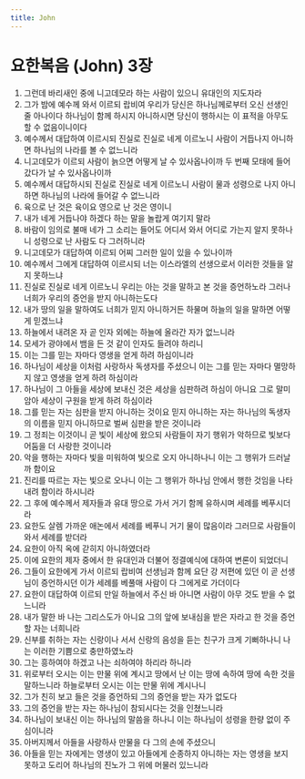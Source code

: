 ```yaml
---
title: John
---
```


# 요한복음 (John) 3장
1. 그런데 바리새인 중에 니고데모라 하는 사람이 있으니 유대인의 지도자라
1. 그가 밤에 예수께 와서 이르되 랍비여 우리가 당신은 하나님께로부터 오신 선생인 줄 아나이다 하나님이 함께 하시지 아니하시면 당신이 행하시는 이 표적을 아무도 할 수 없음이니이다
1. 예수께서 대답하여 이르시되 진실로 진실로 네게 이르노니 사람이 거듭나지 아니하면 하나님의 나라를 볼 수 없느니라
1. 니고데모가 이르되 사람이 늙으면 어떻게 날 수 있사옵나이까 두 번째 모태에 들어갔다가 날 수 있사옵나이까
1. 예수께서 대답하시되 진실로 진실로 네게 이르노니 사람이 물과 성령으로 나지 아니하면 하나님의 나라에 들어갈 수 없느니라
1. 육으로 난 것은 육이요 영으로 난 것은 영이니
1. 내가 네게 거듭나야 하겠다 하는 말을 놀랍게 여기지 말라
1. 바람이 임의로 불매 네가 그 소리는 들어도 어디서 와서 어디로 가는지 알지 못하나니 성령으로 난 사람도 다 그러하니라
1. 니고데모가 대답하여 이르되 어찌 그러한 일이 있을 수 있나이까
1. 예수께서 그에게 대답하여 이르시되 너는 이스라엘의 선생으로서 이러한 것들을 알지 못하느냐
1. 진실로 진실로 네게 이르노니 우리는 아는 것을 말하고 본 것을 증언하노라 그러나 너희가 우리의 증언을 받지 아니하는도다
1. 내가 땅의 일을 말하여도 너희가 믿지 아니하거든 하물며 하늘의 일을 말하면 어떻게 믿겠느냐
1. 하늘에서 내려온 자 곧 인자 외에는 하늘에 올라간 자가 없느니라
1. 모세가 광야에서 뱀을 든 것 같이 인자도 들려야 하리니
1. 이는 그를 믿는 자마다 영생을 얻게 하려 하심이니라
1. 하나님이 세상을 이처럼 사랑하사 독생자를 주셨으니 이는 그를 믿는 자마다 멸망하지 않고 영생을 얻게 하려 하심이라
1. 하나님이 그 아들을 세상에 보내신 것은 세상을 심판하려 하심이 아니요 그로 말미암아 세상이 구원을 받게 하려 하심이라
1. 그를 믿는 자는 심판을 받지 아니하는 것이요 믿지 아니하는 자는 하나님의 독생자의 이름을 믿지 아니하므로 벌써 심판을 받은 것이니라
1. 그 정죄는 이것이니 곧 빛이 세상에 왔으되 사람들이 자기 행위가 악하므로 빛보다 어둠을 더 사랑한 것이니라
1. 악을 행하는 자마다 빛을 미워하여 빛으로 오지 아니하나니 이는 그 행위가 드러날까 함이요
1. 진리를 따르는 자는 빛으로 오나니 이는 그 행위가 하나님 안에서 행한 것임을 나타내려 함이라 하시니라
1. 그 후에 예수께서 제자들과 유대 땅으로 가서 거기 함께 유하시며 세례를 베푸시더라
1. 요한도 살렘 가까운 애논에서 세례를 베푸니 거기 물이 많음이라 그러므로 사람들이 와서 세례를 받더라
1. 요한이 아직 옥에 갇히지 아니하였더라
1. 이에 요한의 제자 중에서 한 유대인과 더불어 정결예식에 대하여 변론이 되었더니
1. 그들이 요한에게 가서 이르되 랍비여 선생님과 함께 요단 강 저편에 있던 이 곧 선생님이 증언하시던 이가 세례를 베풀매 사람이 다 그에게로 가더이다
1. 요한이 대답하여 이르되 만일 하늘에서 주신 바 아니면 사람이 아무 것도 받을 수 없느니라
1. 내가 말한 바 나는 그리스도가 아니요 그의 앞에 보내심을 받은 자라고 한 것을 증언할 자는 너희니라
1. 신부를 취하는 자는 신랑이나 서서 신랑의 음성을 듣는 친구가 크게 기뻐하나니 나는 이러한 기쁨으로 충만하였노라
1. 그는 흥하여야 하겠고 나는 쇠하여야 하리라 하니라
1. 위로부터 오시는 이는 만물 위에 계시고 땅에서 난 이는 땅에 속하여 땅에 속한 것을 말하느니라 하늘로부터 오시는 이는 만물 위에 계시나니
1. 그가 친히 보고 들은 것을 증언하되 그의 증언을 받는 자가 없도다
1. 그의 증언을 받는 자는 하나님이 참되시다는 것을 인쳤느니라
1. 하나님이 보내신 이는 하나님의 말씀을 하나니 이는 하나님이 성령을 한량 없이 주심이니라
1. 아버지께서 아들을 사랑하사 만물을 다 그의 손에 주셨으니
1. 아들을 믿는 자에게는 영생이 있고 아들에게 순종하지 아니하는 자는 영생을 보지 못하고 도리어 하나님의 진노가 그 위에 머물러 있느니라